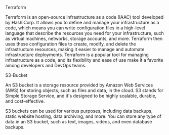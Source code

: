 Terraform

   Terraform is an open-source infrastructure as a code (IAAC) tool developed by HashiCorp. It allows you to define and manage your infrastructure as a code, which means you can write configuration files in a high-level language that describe the resources you need for your infrastructure, such as virtual machines, networks, storage accounts, and more. Terraform then uses these configuration files to create, modify, and delete the infrastructure resources, making it easier to manage and automate infrastructure deployments.
   Terraform is a popular tool for managing infrastructure as a code, and its flexibility and ease of use make it a favorite among developers and DevOps teams.

S3-Bucket

   An S3 bucket is a storage resource provided by Amazon Web Services (AWS) for storing objects, such as files and data, in the cloud. S3 stands for Simple Storage Service, and it's designed to be highly scalable, durable, and cost-effective.

S3 buckets can be used for various purposes, including data backups, static website hosting, data archiving, and more. You can store any type of data in an S3 bucket, such as text, images, videos, and even database backups.
